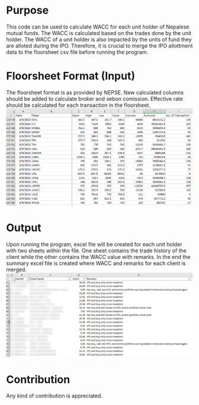 # Purpose

This code can be used to calculate WACC for each unit holder of Nepalese mutual funds. The WACC is calculated based on the trades done by the unit holder. The WACC of a unit holder is also impacted by the units of fund they are alloted during the IPO. Therefore, it is crucial to merge the IPO allottment data to the floorsheet csv file before running the program. 

# Floorsheet Format (Input)
The floorsheet format is as provided by NEPSE. New calculated columns should be added to calculate broker and sebon comission. Effective rate should be calculated for each transaction in the floorsheet. 
![Floorsheet format](https://github.com/Arun-Lama/WACC-Calculation-Nepalese-Mutualfunds/blob/a3038d03b7d028cf2b9ee780c2c3a7c1a0f062c5/output%20format.png)

# Output 
Upon running the program, excel file will be created for each unit holder with two sheets within the file. One sheet contains the trade history of the client while the other contains the WACC value with remarks. 
In the end the summary excel file is created where WACC and remarks for each client is merged. 
![Final output excel format](https://github.com/Arun-Lama/WACC-Calculation-Nepalese-Mutualfunds/blob/519e298efdf5c1b2fd14078015ccae9aeac09b94/WACC%20OUTPUT.png)

# Contribution
Any kind of contribution is appreciated. 
